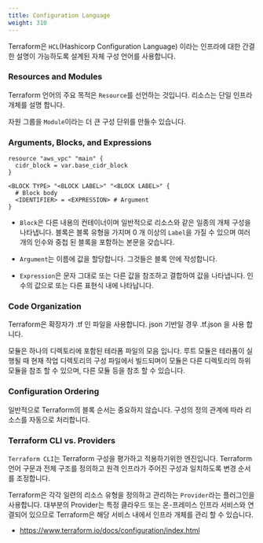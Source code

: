 ```yaml
---
title: Configuration Language
weight: 310
---
```


Terraform은 `HCL`(Hashicorp Configuration Language) 이라는 인프라에 대한 간결한 설명이 가능하도록 설계된 자체 구성 언어를 사용합니다.

### Resources and Modules

Terraform 언어의 주요 목적은 `Resource`를 선언하는 것입니다. 리소스는 단일 인프라 개체를 설명 합니다.

자원 그룹을 `Module`이라는 더 큰 구성 단위를 만들수 있습니다.

### Arguments, Blocks, and Expressions

```
resource "aws_vpc" "main" {
  cidr_block = var.base_cidr_block
}

<BLOCK TYPE> "<BLOCK LABEL>" "<BLOCK LABEL>" {
  # Block body
  <IDENTIFIER> = <EXPRESSION> # Argument
}
```

* `Block`은 다른 내용의 컨테이너이며 일반적으로 리소스와 같은 일종의 개체 구성을 나타냅니다. 블록은 블록 유형을 가지며 0 개 이상의 `Label`을 가질 수 있으며 여러 개의 인수와 중첩 된 블록을 포함하는 본문을 갖습니다.

* `Argument`는 이름에 값을 할당합니다. 그것들은 블록 안에 작성합니다.

* `Expression`은 문자 그대로 또는 다른 값을 참조하고 결합하여 값을 나타냅니다. 인수의 값으로 또는 다른 표현식 내에 나타납니다.

### Code Organization

Terraform은 확장자가 .tf 인 파일을 사용합니다. json 기반일 경우 .tf.json 을 사용 합니다.

모듈은 하나의 디렉토리에 포함된 테라폼 파일의 모음 입니다. 루트 모듈은 테라폼이 실행될 때 현재 작업 디렉토리의 구성 파일에서 빌드되며이 모듈은 다른 디렉토리의 하위 모듈을 참조 할 수 있으며, 다른 모듈 등을 참조 할 수 있습니다.

### Configuration Ordering

일반적으로 Terraform의 블록 순서는 중요하지 않습니다. 구성의 정의 관계에 따라 리소스를 자동으로 처리합니다.

### Terraform CLI vs. Providers

`Terraform CLI`는 Terraform 구성을 평가하고 적용하기위한 엔진입니다. Terraform 언어 구문과 전체 구조를 정의하고 원격 인프라가 주어진 구성과 일치하도록 변경 순서를 조정합니다.

Terraform은 각각 일련의 리소스 유형을 정의하고 관리하는 `Provider`라는 플러그인을 사용합니다. 대부분의 Provider는 특정 클라우드 또는 온-프레미스 인프라 서비스와 연결되어 있으므로 Terraform은 해당 서비스 내에서 인프라 개체를 관리 할 수 ​​있습니다.

* https://www.terraform.io/docs/configuration/index.html
